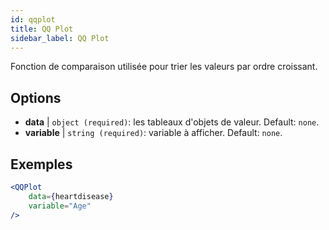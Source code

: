 ```yaml
---
id: qqplot
title: QQ Plot
sidebar_label: QQ Plot
---
```


Fonction de comparaison utilisée pour trier les valeurs par ordre croissant.

## Options

* __data__ | `object (required)`: les tableaux d'objets de valeur. Default: `none`.
* __variable__ | `string (required)`: variable à afficher. Default: `none`.


## Exemples

```jsx live
<QQPlot 
    data={heartdisease} 
    variable="Age"
/>
```

